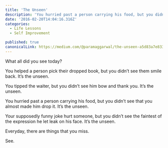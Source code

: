 ```yaml
---
title: 'The Unseen'
description: 'You hurried past a person carrying his food, but you didn’t see that you almost made him drop it. It’s the unseen. Your supposedly funny joke hurt someone, but you didn’t see the faintest of the…'
date: '2016-02-20T14:04:16.316Z'
categories:
  - Life Lessons
  - Self Improvement

published: true
canonicalLink: https://medium.com/@paramaggarwal/the-unseen-a5d83a7e8337
---
```


What all did you see today?

You helped a person pick their dropped book, but you didn’t see them smile back. It’s the unseen.

You tipped the waiter, but you didn’t see him bow and thank you. It’s the unseen.

You hurried past a person carrying his food, but you didn’t see that you almost made him drop it. It’s the unseen.

Your supposedly funny joke hurt someone, but you didn’t see the faintest of the expression he let leak on his face. It’s the unseen.

Everyday, there are things that you miss.

See.
